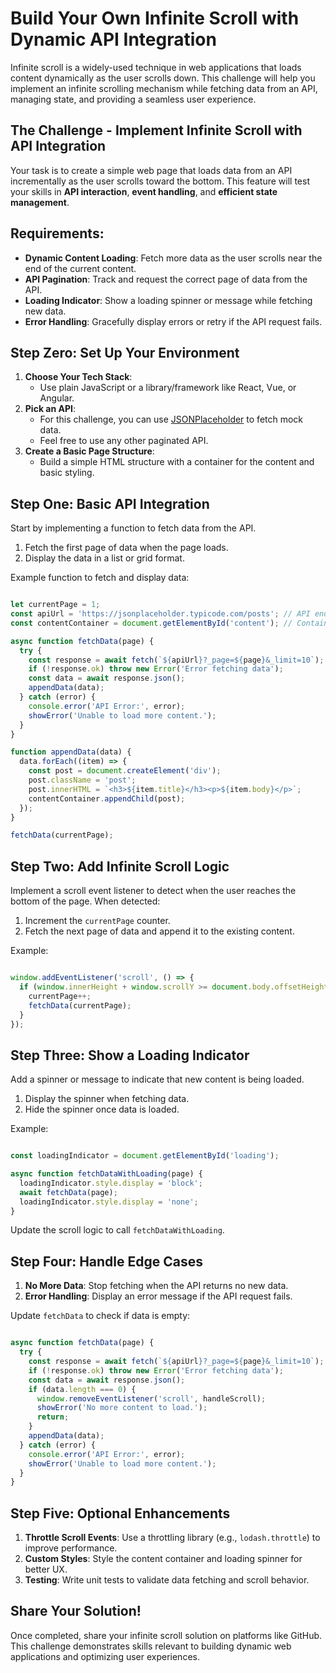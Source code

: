 # Build Your Own Infinite Scroll with Dynamic API Integration

Infinite scroll is a widely-used technique in web applications that loads content dynamically as the user scrolls down. This challenge will help you implement an infinite scrolling mechanism while fetching data from an API, managing state, and providing a seamless user experience.

## The Challenge - Implement Infinite Scroll with API Integration

Your task is to create a simple web page that loads data from an API incrementally as the user scrolls toward the bottom. This feature will test your skills in **API interaction**, **event handling**, and **efficient state management**.

## Requirements:

- **Dynamic Content Loading**: Fetch more data as the user scrolls near the end of the current content.
- **API Pagination**: Track and request the correct page of data from the API.
- **Loading Indicator**: Show a loading spinner or message while fetching new data.
- **Error Handling**: Gracefully display errors or retry if the API request fails.

## Step Zero: Set Up Your Environment

1. **Choose Your Tech Stack**:
    - Use plain JavaScript or a library/framework like React, Vue, or Angular.
2. **Pick an API**:
    - For this challenge, you can use <a href="https://jsonplaceholder.typicode.com/posts" target="_blank">JSONPlaceholder</a>
    to fetch mock data.
    - Feel free to use any other paginated API.
3. **Create a Basic Page Structure**:
    - Build a simple HTML structure with a container for the content and basic styling.


## Step One: Basic API Integration

Start by implementing a function to fetch data from the API.

1. Fetch the first page of data when the page loads.
2. Display the data in a list or grid format.

Example function to fetch and display data:

```jsx

let currentPage = 1;
const apiUrl = 'https://jsonplaceholder.typicode.com/posts'; // API endpoint
const contentContainer = document.getElementById('content'); // Container for posts

async function fetchData(page) {
  try {
    const response = await fetch(`${apiUrl}?_page=${page}&_limit=10`); // Fetch 10 items per page
    if (!response.ok) throw new Error('Error fetching data');
    const data = await response.json();
    appendData(data);
  } catch (error) {
    console.error('API Error:', error);
    showError('Unable to load more content.');
  }
}

function appendData(data) {
  data.forEach((item) => {
    const post = document.createElement('div');
    post.className = 'post';
    post.innerHTML = `<h3>${item.title}</h3><p>${item.body}</p>`;
    contentContainer.appendChild(post);
  });
}

fetchData(currentPage);

```

## Step Two: Add Infinite Scroll Logic

Implement a scroll event listener to detect when the user reaches the bottom of the page. When detected:

1. Increment the `currentPage` counter.
2. Fetch the next page of data and append it to the existing content.

Example:

```jsx

window.addEventListener('scroll', () => {
  if (window.innerHeight + window.scrollY >= document.body.offsetHeight - 100) {
    currentPage++;
    fetchData(currentPage);
  }
});

```

## Step Three: Show a Loading Indicator

Add a spinner or message to indicate that new content is being loaded.

1. Display the spinner when fetching data.
2. Hide the spinner once data is loaded.

Example:

```jsx

const loadingIndicator = document.getElementById('loading');

async function fetchDataWithLoading(page) {
  loadingIndicator.style.display = 'block';
  await fetchData(page);
  loadingIndicator.style.display = 'none';
}

```

Update the scroll logic to call `fetchDataWithLoading`.

## Step Four: Handle Edge Cases

1. **No More Data**: Stop fetching when the API returns no new data.
2. **Error Handling**: Display an error message if the API request fails.

Update `fetchData` to check if data is empty:

```jsx

async function fetchData(page) {
  try {
    const response = await fetch(`${apiUrl}?_page=${page}&_limit=10`);
    if (!response.ok) throw new Error('Error fetching data');
    const data = await response.json();
    if (data.length === 0) {
      window.removeEventListener('scroll', handleScroll);
      showError('No more content to load.');
      return;
    }
    appendData(data);
  } catch (error) {
    console.error('API Error:', error);
    showError('Unable to load more content.');
  }
}

```

## Step Five: Optional Enhancements

1. **Throttle Scroll Events**: Use a throttling library (e.g., `lodash.throttle`) to improve performance.
2. **Custom Styles**: Style the content container and loading spinner for better UX.
3. **Testing**: Write unit tests to validate data fetching and scroll behavior.

## Share Your Solution!

Once completed, share your infinite scroll solution on platforms like GitHub. This challenge demonstrates skills relevant to building dynamic web applications and optimizing user experiences.